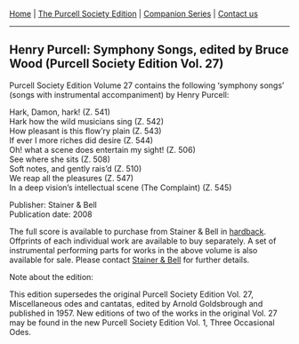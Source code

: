 [Home](/index.md)  |  [The Purcell Society Edition](/purcell-society-edition.md)  |  [Companion Series](/purcell-society-companion-series.md)  |  [Contact us](/contact-us.md)

***  

## Henry Purcell: Symphony Songs, edited by Bruce Wood (Purcell Society Edition Vol. 27)  

Purcell Society Edition Volume 27 contains the following ‘symphony songs’ (songs with instrumental accompaniment) by Henry Purcell:  

Hark, Damon, hark! (Z. 541)  
Hark how the wild musicians sing (Z. 542)  
How pleasant is this flow’ry plain (Z. 543)  
If ever I more riches did desire (Z. 544)  
Oh! what a scene does entertain my sight! (Z. 506)  
See where she sits (Z. 508)  
Soft notes, and gently rais’d (Z. 510)  
We reap all the pleasures (Z. 547)  
In a deep vision’s intellectual scene (The Complaint) (Z. 545)  

Publisher: Stainer & Bell  
Publication date: 2008  

The full score is available to purchase from Stainer & Bell in [hardback](https://stainer.co.uk/shop/pe27/). Offprints of each individual work are available to buy separately. A set of instrumental performing parts for works in the above volume is also available for sale. Please contact [Stainer & Bell](https://stainer.co.uk/contact/) for further details.  

Note about the edition:  

This edition supersedes the original Purcell Society Edition Vol. 27, Miscellaneous odes and cantatas, edited by Arnold Goldsbrough and published in 1957. New editions of two of the works in the original Vol. 27 may be found in the new Purcell Society Edition Vol. 1, Three Occasional Odes.  
